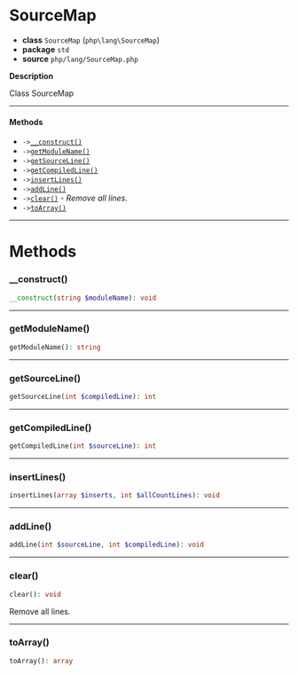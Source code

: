 # SourceMap

- **class** `SourceMap` (`php\lang\SourceMap`)
- **package** `std`
- **source** `php/lang/SourceMap.php`

**Description**

Class SourceMap

---

#### Methods

- `->`[`__construct()`](#method-__construct)
- `->`[`getModuleName()`](#method-getmodulename)
- `->`[`getSourceLine()`](#method-getsourceline)
- `->`[`getCompiledLine()`](#method-getcompiledline)
- `->`[`insertLines()`](#method-insertlines)
- `->`[`addLine()`](#method-addline)
- `->`[`clear()`](#method-clear) - _Remove all lines._
- `->`[`toArray()`](#method-toarray)

---
# Methods

<a name="method-__construct"></a>

### __construct()
```php
__construct(string $moduleName): void
```

---

<a name="method-getmodulename"></a>

### getModuleName()
```php
getModuleName(): string
```

---

<a name="method-getsourceline"></a>

### getSourceLine()
```php
getSourceLine(int $compiledLine): int
```

---

<a name="method-getcompiledline"></a>

### getCompiledLine()
```php
getCompiledLine(int $sourceLine): int
```

---

<a name="method-insertlines"></a>

### insertLines()
```php
insertLines(array $inserts, int $allCountLines): void
```

---

<a name="method-addline"></a>

### addLine()
```php
addLine(int $sourceLine, int $compiledLine): void
```

---

<a name="method-clear"></a>

### clear()
```php
clear(): void
```
Remove all lines.

---

<a name="method-toarray"></a>

### toArray()
```php
toArray(): array
```